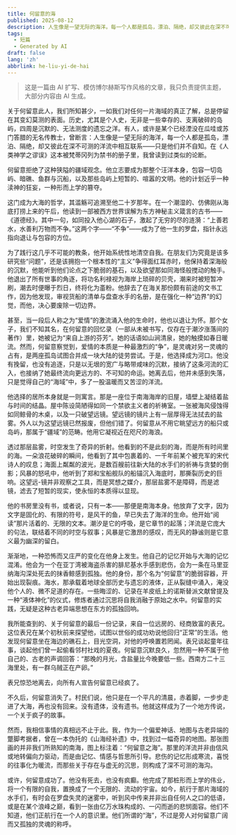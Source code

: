 ```yaml
---
title: 何留意的海
published: 2025-08-12
description: 人生像是一望无际的海洋。每一个人都是孤岛，漂泊、隔绝，却又彼此在深不可测的洋流中相互联系——只是他们并不自知。何留意不是一座岛屿，他拒绝了这种狭隘的疆域观念。他立志要成为那整个汪洋本身，包容一切岛屿、暗礁、鲸群与沉船的浩瀚。
tags:
  - 短篇
  - Generated by AI
draft: false
lang: 'zh'
abbrlink: he-liu-yi-de-hai
---
```


> 这是一篇由 AI 扩写、模仿博尔赫斯写作风格的文章，我只负责提供主题，大部分内容由 AI 生成。

关于何留意此人，我们所知甚少，一如我们对任何一片海域的真正了解，总是停留在其变幻莫测的表面。历史，尤其是个人史，无非是一些幸存的、支离破碎的岛屿，四周是沉默的、无法测度的遗忘之洋。有人，或许是某个已经湮没在瓜哇或苏门答腊的无名传教士，曾断言：人生像是一望无际的海洋，每一个人都是孤岛，漂泊、隔绝，却又彼此在深不可测的洋流中相互联系——只是他们并不自知。在《人类神学之谬误》这本被梵蒂冈列为禁书的册子里，我曾读到过类似的论断。

何留意拒绝了这种狭隘的疆域观念。他立志要成为那整个汪洋本身，包容一切岛屿、暗礁、鱼群与沉船，以及那些岛屿上短暂的、喧嚣的文明。他的计划近乎一种渎神的狂妄，一种形而上学的篡夺。

这门成为大海的哲学，其滥觞可追溯至他二十岁那年。在一个潮湿的、仿佛刚从海底打捞上来的午后，他读到一部被西方世界误解为东方神秘主义箴言的古书——《道德经》。其中一句，如同投入他心湖的石子，激起了无穷的尽的涟漪：“上善若水，水善利万物而不争。”这两个字——“不争”——成为了他一生的罗盘，指针永远指向退让与包容的方位。

为了践行这几乎不可能的教条，他开始系统性地清空自我。在朋友们为究竟是该多研究些“问题”，还是该拥抱一个根本性的“主义”争得面红耳赤时，他保持着深海般的沉默，他能听到他们论点之下脆弱的基石，以及欲望那如同海怪般搅动的触手。他退出了所有世事的角逐，将功名利禄视为海岸上琐碎的贝壳，潮来时被短暂冲刷，潮去时便曝于烈日，终将化为齑粉。他辞去了在海关那份颇有前途的文书工作，因为他发现，审视货船的清单与盘查水手的名册，是在强化一种“边界”的幻觉，而他，决心要废除一切边界。

甚至，当一段后人称之为“爱情”的激流涌入他的生命时，他也以退让为怀。那个女子，我们不知其名，在何留意的回忆录（一部从未被书写，仅存在于潮汐涨落间的著作）里，她被记为“来自上游的芬芳”。她的话语如山涧清泉，她的触摸如春日暖流。然而，何留意察觉到，爱情的本质是一种最激烈的“争”，是灵魂对另一灵魂的占有，是两座孤岛试图合并成一块大陆的徒劳尝试。于是，他选择成为河口。他没有挽留，也没有追逐，只是以无垠的宽广与略带咸味的沉默，接纳了这条河流的汇入，也接纳了她最终流向更远方的、不可知的命运。她离去后，他并未感到失落，只是觉得自己的“海域”中，多了一股温暖而又苦涩的洋流。

他选择的居所本身就是一则寓言。那是一座位于南海海岸的旧屋，墙壁上凝结着盐与时间的结晶。屋中陈设简陋得如同一个禁欲主义者的祈祷室。一张被海风侵蚀得如同鲸骨的木桌，以及一只破望远镜。望远镜的镜片上有一层厚得无法拭去的盐雾。外人以为这望远镜已然报废，但他们错了。何留意从不用它眺望远方的船只或岛屿，那属于“疆域”的范畴。他用它凝视近在咫尺的海浪。

透过那层盐雾，时空发生了奇异的折射。他看到的不是此刻的海，而是所有时间里的海。一朵浪花破碎的瞬间，他看到了其中包裹着的、一千年前某个被充军的宋代诗人的叹息；海面上粼粼的波光，是数百艘前往新大陆的水手们的祈祷与贪婪的倒影；风暴的怒吼中，他听到了郑和宝船舰队的船锚沉入海底时，那撕裂历史的巨响。这望远-镜并非观察之工具，而是冥想之媒介，那层盐雾不是障碍，而是滤镜，滤去了短暂的现实，使永恒的本质得以显现。

他的书房里没有书，或者说，只有一本——那便是南海本身。他放弃了文字，因为文字是固化的、有限的符号，是风干的鱼，早已失去了海洋的生命。他开始“阅读”那片活着的、无限的文本。潮汐是它的呼吸，是它章节的起落；洋流是它庞大的句法，联结着不同的时空与叙事；风暴是它激昂的感叹，而无风的静谧则是它意义最为幽深的留白。

渐渐地，一种恐怖而又庄严的变化在他身上发生。他自己的记忆开始与大海的记忆混淆。他会为一个在亚丁湾被海盗杀害的腓尼基水手感到悲伤，会为一条在马里亚纳海沟深处死去的抹香鲸感到孤独。他的身份，那个名为“何留意”的脆弱容器，开始出现裂痕。海水，那承载着地球全部历史与遗忘的液体，正从裂缝中涌入，淹没他个人的、微不足道的存在。一些晦涩的、记录在羊皮纸上的诺斯替派文献曾提及一种“液体神化”的仪式，修炼者通过沉思将自我消融于原始之水中。何留意的实践，无疑是这种古老异端思想在东方的孤独回响。

我所能查到的、关于何留意的最后一份记录，来自一位远房的、经商致富的表兄。这位表兄在某个初秋前来探望他，试图以世俗的成功劝说他回归“正常”的生活。他发现何留意坐在海边的礁石上，目光空洞，对他的呼唤置若罔闻。表兄谈起童年往事，谈起他们曾一起偷看邻村社戏的夏夜。何留意沉默良久，忽然用一种不属于他自己的、古老的声调回答：“那晚的月光，含盐量比今晚要低一些。西南方二十三海里处，有一群乌贼正在产卵。”

表兄惊恐地离去，向所有人宣告何留意已经疯了。

不久后，何留意消失了。村民们说，他只是在一个平凡的清晨，赤着脚，一步步走进了大海，再也没有回来。没有遗体，没有遗书。他就这样成为了一个地方传说，一个关于疯子的故事。

然而，我相信事情的真相远不止于此。我，作为一个偏爱神话、地图与古老异端的蹩脚考据者，曾在一本伪托的《山海经补遗》中，找到过一幅奇异的地图。那张图画的并非我们所熟知的南海，图上标注着：“何留意之海”。那里的洋流并非由信风或地转偏向力驱动，而是由记忆、情感与哲思所引导。悲伤的记忆形成寒流，喜悦的往事化为暖流，而那些关于存在与虚无的沉思，则构成了深不可测的海沟。

或许，何留意成功了。他没有死去，也没有疯癫。他完成了那桩形而上学的伟业，将一个有限的自我，置换成了一个无限的、流动的宇宙。如今，航行于那片海域的水手们，有时会在罗盘失灵的迷雾中，听到风中传来并非出自任何人之口的低语，或是在某个浪峰之巅，看到一张由亿万水珠构成的、一闪而逝的悲悯面容。他们不知道，他们正航行在一个人的意识里。他们所谓的“海”，不过是旁人对何留意广阔而又孤独的灵魂的称呼。
